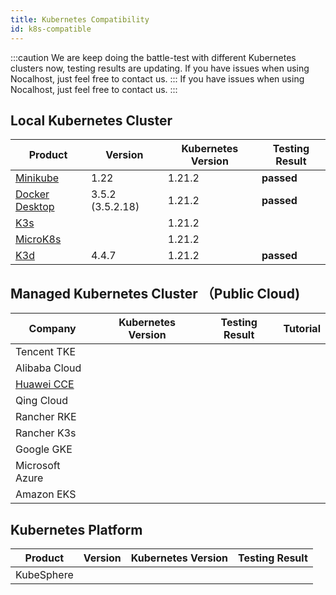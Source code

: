 ```yaml
---
title: Kubernetes Compatibility
id: k8s-compatible
---
```


:::caution We are keep doing the battle-test with different Kubernetes clusters now, testing results are updating. If you have issues when using Nocalhost, just feel free to contact us. ::: If you have issues when using Nocalhost, just feel free to contact us. :::

## Local Kubernetes Cluster

| Product                                                          | Version          | Kubernetes Version | Testing Result            |
| ---------------------------------------------------------------- | ---------------- | ------------------ | ------------------------- |
| [Minikube](https://github.com/kubernetes/minikube)               | 1.22             | 1.21.2             | <strong className="pass-tag">passed</strong> |
| [Docker Desktop](https://www.docker.com/products/docker-desktop) | 3.5.2 (3.5.2.18) | 1.21.2             | <strong className="pass-tag">passed</strong> |
| [K3s](https://k3s.io/)                                           |                  | 1.21.2             |                           |
| [MicroK8s](https://microk8s.io/)                                 |                  | 1.21.2             |                           |
| [K3d](https://github.com/rancher/k3d)                            | 4.4.7            | 1.21.2             | <strong className="pass-tag">passed</strong> |

## Managed Kubernetes Cluster （Public Cloud)

| Company                                                               | Kubernetes Version | Testing Result | Tutorial |
| --------------------------------------------------------------------- | ------------------ | -------------- | -------- |
| Tencent TKE                                                           |                    |                |          |
| Alibaba Cloud                                                         |                    |                |          |
| [Huawei CCE](https://www.huaweicloud.com/intl/en-us/product/cce.html) |                    |                |          |
| Qing Cloud                                                            |                    |                |          |
| Rancher RKE                                                           |                    |                |          |
| Rancher K3s                                                           |                    |                |          |
| Google GKE                                                            |                    |                |          |
| Microsoft Azure                                                       |                    |                |          |
| Amazon EKS                                                            |                    |                |          |

## Kubernetes Platform

| Product    | Version | Kubernetes Version | Testing Result |
| ---------- | ------- | ------------------ | -------------- |
| KubeSphere |         |                    |                |